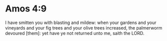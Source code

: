 # Amos 4:9

I have smitten you with blasting and mildew: when your gardens and your vineyards and your fig trees and your olive trees increased, the palmerworm devoured [them]: yet have ye not returned unto me, saith the LORD.